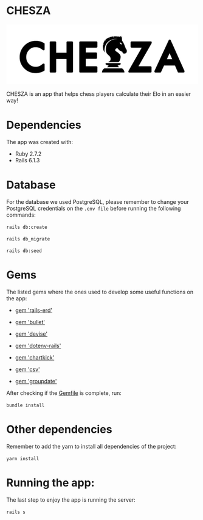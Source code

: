 # CHESZA

![alt text](https://github.com/Chesza-Chesza/EloChesza/blob/test/app/assets/images/logo_chesza.png "CHESZA LOGO")

CHESZA is an app that helps chess players calculate their Elo in an easier way!

# Dependencies

 The app was created with: 
* Ruby 2.7.2
* Rails 6.1.3

# Database

For the database we used PostgreSQL, please remember to change your PostgreSQL credentials on the `.env file` before running the following commands:

  `rails db:create`
 
  `rails db_migrate`
 
  `rails db:seed` 

# Gems
The listed gems where the ones used to develop some useful functions on the app:

  * [gem 'rails-erd'](https://github.com/voormedia/rails-erd "Rails ERD")
  
  * [gem 'bullet'](https://github.com/flyerhzm/bullet "Bullet")
  
  * [gem 'devise'](https://github.com/heartcombo/devise "Devise")
  
  * [gem 'dotenv-rails'](https://github.com/bkeepers/dotenv "dotenv")
  
  * [gem 'chartkick'](https://github.com/ankane/chartkick "Chartkick")
  
  * [gem 'csv'](https://github.com/ruby/csv "CSV")
  
  * [gem 'groupdate'](https://github.com/ankane/groupdate "Groupdate")

After checking if the [Gemfile](https://github.com/Chesza-Chesza/EloChesza/blob/main/Gemfile) is complete, run:

`bundle install`

# Other dependencies
Remember to add the yarn to install all dependencies of the project:

`yarn install`

# Running the app:
The last step to enjoy the app is running the server:

`rails s`
